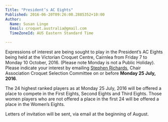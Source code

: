 ```yaml
---
Title: "President’s AC Eights"
Published: 2016-06-20T09:26:00.2885352+10:00
Author:
  Name: Susan Linge
  Email: croquet.australia@gmail.com
  TimeZoneId: AUS Eastern Standard Time

---
```

Expressions of interest are being sought to play in the President’s AC Eights being held at the Victorian Croquet Centre, Cairnlea from Friday 7 to Monday 10 October, 2016. (Please note Monday is not a Public Holiday).  Please indicate your interest by emailing [Stephen Richards](mailto:acselectors@croquet-australia.com.au), Chair Association Croquet Selection Committee on or before **Monday 25 July, 2016**.

The 24 highest ranked players as at Monday 25 July, 2016 will be offered a place to compete in the First Eights, Second Eights and Third Eights.  Those women players who are not offered a place in the first 24 will be offered a place in the Women’s Eights.

Letters of invitation will be sent, via email at the beginning of August.